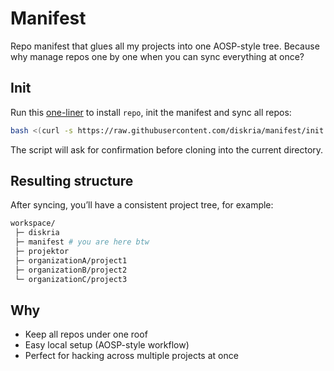 # Manifest

Repo manifest that glues all my projects into one AOSP-style tree.
Because why manage repos one by one when you can sync everything at once?

## Init

Run this [one-liner](https://raw.githubusercontent.com/diskria/manifest/init.sh) to install `repo`, init the manifest and sync all repos:

```bash
bash <(curl -s https://raw.githubusercontent.com/diskria/manifest/init.sh)
```

The script will ask for confirmation before cloning into the current directory.

## Resulting structure

After syncing, you’ll have a consistent project tree, for example:

```bash
workspace/
 ├─ diskria
 ├─ manifest # you are here btw
 ├─ projektor
 ├─ organizationA/project1
 ├─ organizationB/project2
 └─ organizationC/project3
```

## Why

* Keep all repos under one roof
* Easy local setup (AOSP-style workflow)
* Perfect for hacking across multiple projects at once

